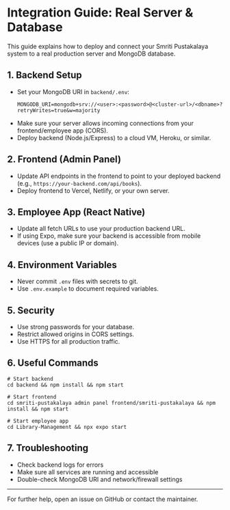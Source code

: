 # Integration Guide: Real Server & Database

This guide explains how to deploy and connect your Smriti Pustakalaya system to a real production server and MongoDB database.

## 1. Backend Setup
- Set your MongoDB URI in `backend/.env`:
  ```
  MONGODB_URI=mongodb+srv://<user>:<password>@<cluster-url>/<dbname>?retryWrites=true&w=majority
  ```
- Make sure your server allows incoming connections from your frontend/employee app (CORS).
- Deploy backend (Node.js/Express) to a cloud VM, Heroku, or similar.

## 2. Frontend (Admin Panel)
- Update API endpoints in the frontend to point to your deployed backend (e.g., `https://your-backend.com/api/books`).
- Deploy frontend to Vercel, Netlify, or your own server.

## 3. Employee App (React Native)
- Update all fetch URLs to use your production backend URL.
- If using Expo, make sure your backend is accessible from mobile devices (use a public IP or domain).

## 4. Environment Variables
- Never commit `.env` files with secrets to git.
- Use `.env.example` to document required variables.

## 5. Security
- Use strong passwords for your database.
- Restrict allowed origins in CORS settings.
- Use HTTPS for all production traffic.

## 6. Useful Commands
```
# Start backend
cd backend && npm install && npm start

# Start frontend
cd smriti-pustakalaya admin panel frontend/smriti-pustakalaya && npm install && npm start

# Start employee app
cd Library-Management && npx expo start
```

## 7. Troubleshooting
- Check backend logs for errors
- Make sure all services are running and accessible
- Double-check MongoDB URI and network/firewall settings

---

For further help, open an issue on GitHub or contact the maintainer.
